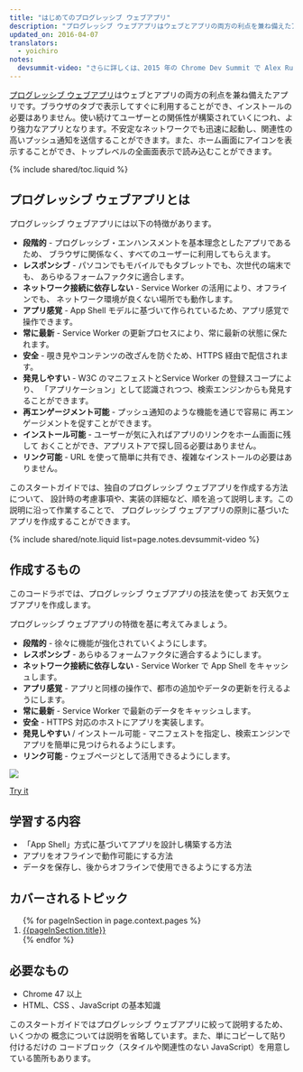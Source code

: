 ```yaml
---
title: "はじめてのプログレッシブ ウェブアプリ"
description: "プログレッシブ ウェブアプリはウェブとアプリの両方の利点を兼ね備えたアプリです。このステップバイステップガイドでは、あなた自身のプログレッシブ ウェブアプリを構築し、そしてプログレッシブウェブアプリの開発で必要とされる基礎を学ぶことになります。それは、App Shellモデルや、App ShellやあなたのアプリケーションのキーデータなどをキャッシュするためのService Workerの使い方を含みます。"
updated_on: 2016-04-07
translators:
  - yoichiro
notes:
  devsummit-video: "さらに詳しくは、2015 年の Chrome Dev Summit で Alex Russell が行った、<a href='https://www.youtube.com/watch?v=MyQ8mtR9WxI'>プログレッシブ ウェブアプリ</a>についての講演内容をご覧ください。"
---
```


<p class="intro">
<a href="/web/progressive-web-apps">プログレッシブ ウェブアプリ</a>はウェブとアプリの両方の利点を兼ね備えたアプリです。ブラウザのタブで表示してすぐに利用することができ、インストールの必要はありません。使い続けてユーザーとの関係性が構築されていくにつれ、より強力なアプリとなります。不安定なネットワークでも迅速に起動し、関連性の高いプッシュ通知を送信することができます。また、ホーム画面にアイコンを表示することができ、トップレベルの全画面表示で読み込むことができます。
</p>

{% include shared/toc.liquid %}

## プログレッシブ ウェブアプリとは

プログレッシブ ウェブアプリには以下の特徴があります。

* **段階的** - プログレッシブ・エンハンスメントを基本理念としたアプリであるため、
ブラウザに関係なく、すべてのユーザーに利用してもらえます。
* **レスポンシブ** - パソコンでもモバイルでもタブレットでも、次世代の端末でも、
あらゆるフォームファクタに適合します。
* **ネットワーク接続に依存しない** - Service Worker の活用により、オフラインでも、
ネットワーク環境が良くない場所でも動作します。
* **アプリ感覚** - App Shell モデルに基づいて作られているため、アプリ感覚で操作できます。
* **常に最新** - Service Worker の更新プロセスにより、常に最新の状態に保たれます。
* **安全** - 覗き見やコンテンツの改ざんを防ぐため、HTTPS 経由で配信されます。
* **発見しやすい** - W3C のマニフェストとService Worker の登録スコープにより、
「アプリケーション」として認識されつつ、検索エンジンからも発見することができます。
* **再エンゲージメント可能** - プッシュ通知のような機能を通じで容易に
再エンゲージメントを促すことができます。
* **インストール可能** - ユーザーが気に入ればアプリのリンクをホーム画面に残して
おくことができ、アプリストアで探し回る必要はありません。
* **リンク可能** - URL を使って簡単に共有でき、複雑なインストールの必要はありません。

このスタートガイドでは、独自のプログレッシブ ウェブアプリを作成する方法について、
設計時の考慮事項や、実装の詳細など、順を追って説明します。この説明に沿って作業することで、
プログレッシブ ウェブアプリの原則に基づいたアプリを作成することができます。

{% include shared/note.liquid list=page.notes.devsummit-video %}

## 作成するもの

<div class="mdl-grid">
  <div class="mdl-cell mdl-cell--6-col">
    <p>
      このコードラボでは、プログレッシブ ウェブアプリの技法を使って
      お天気ウェブアプリを作成します。
    </p>
    <p>
      プログレッシブ ウェブアプリの特徴を基に考えてみましょう。
      <ul>
        <li><b>段階的</b> - 徐々に機能が強化されていくようにします。</li>
        <li><b>レスポンシブ</b> - あらゆるフォームファクタに適合するようにします。</li>
        <li><b>ネットワーク接続に依存しない</b> - Service Worker で App Shell をキャッシュします。</li>
        <li><b>アプリ感覚</b> - アプリと同様の操作で、都市の追加やデータの更新を行えるようにします。</li>
        <li><b>常に最新</b> - Service Worker で最新のデータをキャッシュします。</li>
        <li><b>安全</b> - HTTPS 対応のホストにアプリを実装します。</li>
        <li><b>発見しやすい</b> / インストール可能 - マニフェストを指定し、検索エンジンでアプリを簡単に見つけられるようにします。</li>
        <li><b>リンク可能</b> - ウェブページとして活用できるようにします。</li>
      </ul>
    </p>
  </div>
  <div class="mdl-cell mdl-cell--6-col">
    <a href="https://weather-pwa-sample.firebaseapp.com/final/">
      <img src="images/weather-ss.png">
    </a>
    <p>
      <a href="https://weather-pwa-sample.firebaseapp.com/final/" class="mdl-button mdl-js-button mdl-button--raised mdl-button--colored">Try it</a>
    </p>
  </div>
</div>

## 学習する内容

* 「App Shell」方式に基づいてアプリを設計し構築する方法
* アプリをオフラインで動作可能にする方法
* データを保存し、後からオフラインで使用できるようにする方法

## カバーされるトピック

<ol>
{% for pageInSection in page.context.pages %}
  <li>
    <a href="{{pageInSection.relative_url }}">
      {{pageInSection.title}}
    </a>
  </li>
{% endfor %}
</ol>

## 必要なもの

* Chrome 47 以上
* HTML、CSS 、JavaScript の基本知識

このスタートガイドではプログレッシブ ウェブアプリに絞って説明するため、いくつかの
概念については説明を省略しています。また、単にコピーして貼り付けるだけの
コードブロック（スタイルや関連性のない JavaScript）を用意している箇所もあります。
